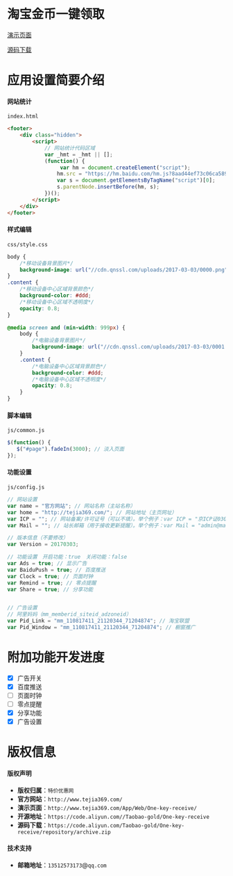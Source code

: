 # 淘宝金币一键领取
<a href="http://www.tejia369.com/App/Web/One-key-receive/" target="_blank">演示页面</a>

[源码下载](https://code.aliyun.com/Taobao-gold/One-key-receive/repository/archive.zip?ref=master)

# 应用设置简要介绍
#### 网站统计
`index.html`
```html
<footer>
    <div class="hidden">
        <script>
            // 网站统计代码区域
            var _hmt = _hmt || [];
            (function() {
                 var hm = document.createElement("script");
                hm.src = "https://hm.baidu.com/hm.js?8aad44ef73c06ca5894fe12670caaa7b";
                var s = document.getElementsByTagName("script")[0];
                s.parentNode.insertBefore(hm, s);
            })();
        </script>
    </div>
</footer>
```
#### 样式编辑
`css/style.css`
```css
body {
    /*移动设备背景图片*/
    background-image: url("//cdn.qnssl.com/uploads/2017-03-03/0000.png");
}
.content {
    /*移动设备中心区域背景颜色*/
    background-color: #ddd;
    /*移动设备中心区域不透明度*/
    opacity: 0.8;
}

@media screen and (min-width: 999px) {
    body {
        /*电脑设备背景图片*/
        background-image: url("//cdn.qnssl.com/uploads/2017-03-03/0001.png");
    }
    .content {
        /*电脑设备中心区域背景颜色*/
        background-color: #ddd;
        /*电脑设备中心区域不透明度*/
        opacity: 0.8;
    }
}
```

#### 脚本编辑
`js/common.js`
```javascript
$(function() {
   $("#page").fadeIn(3000); // 淡入页面
});
```

#### 功能设置
`js/config.js`
```javascript
// 网站设置
var name = "官方网站"; // 网站名称（主站名称）
var home = "http://tejia369.com/"; // 网站地址（主页网址）
var ICP = ""; // 网站备案/许可证号（可以不填）。举个例子：var ICP = "京ICP证030173号-1";
var Mail = ""; // 站长邮箱（用于接收更新提醒）。举个例子：var Mail = "admin@mail.com";

// 版本信息（不要修改）
var Version = 20170303;

// 功能设置　开启功能：true　关闭功能：false
var Ads = true; // 显示广告
var BaiduPush = true; // 百度推送
var Clock = true; // 页面时钟
var Remind = true; // 零点提醒
var Share = true; // 分享功能


// 广告设置
// 阿里妈妈（mm_memberid_siteid_adzoneid）
var Pid_Link = "mm_110817411_21120344_71204874"; // 淘宝联盟
var Pid_Window = "mm_110817411_21120344_71204874"; // 橱窗推广
```

# 附加功能开发进度
- [x] 广告开关
- [x] 百度推送
- [ ] 页面时钟
- [ ] 零点提醒
- [x] 分享功能
- [x] 广告设置

# 版权信息
#### 版权声明
- **版权归属**：`特价优惠网`
- **官方网站**：`http://www.tejia369.com/`
- **演示页面**：`http://www.tejia369.com/App/Web/One-key-receive/`
- **开源地址**：`https://code.aliyun.com//Taobao-gold/One-key-receive`
- **源码下载**：`https://code.aliyun.com/Taobao-gold/One-key-receive/repository/archive.zip`

#### 技术支持
- **邮箱地址**：`13512573173`@`qq.com`
